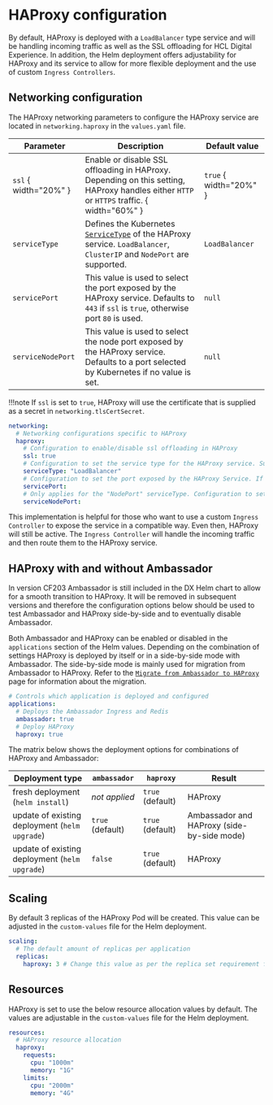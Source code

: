 # HAProxy configuration

By default, HAProxy is deployed with a `LoadBalancer` type service and will be handling incoming traffic as well as the SSL offloading for HCL Digital Experience. In addition, the Helm deployment offers adjustability for HAProxy and its service to allow for more flexible deployment and the use of custom `Ingress Controllers`.

## Networking configuration

The HAProxy networking parameters to configure the HAProxy service are located in `networking.haproxy` in the `values.yaml` file.  

|Parameter|Description|Default value|
|---------|-----------|-------------|
|`ssl` { width="20%" }  |Enable or disable SSL offloading in HAProxy. Depending on this setting, HAProxy handles either `HTTP` or `HTTPS` traffic. { width="60%" } |`true` { width="20%" }|
|`serviceType`|Defines the Kubernetes [`ServiceType`](https://kubernetes.io/docs/concepts/services-networking/service/#publishing-services-service-types) of the HAProxy service. `LoadBalancer`, `ClusterIP` and `NodePort` are supported. |`LoadBalancer`|
|`servicePort`|This value is used to select the port exposed by the HAProxy service. Defaults to `443` if `ssl` is `true`, otherwise port `80` is used. |`null`|
|`serviceNodePort`|This value is used to select the node port exposed by the HAProxy service. Defaults to a port selected by Kubernetes if no value is set. |`null`|

!!!note
    If `ssl` is set to `true`, HAProxy will use the certificate that is supplied as a secret in `networking.tlsCertSecret`.

```yaml
networking:
  # Networking configurations specific to HAProxy
  haproxy:
    # Configuration to enable/disable ssl offloading in HAProxy
    ssl: true
    # Configuration to set the service type for the HAProxy service. Supported values are "ClusterIP", "LoadBalancer", and "NodePort"
    serviceType: "LoadBalancer"
    # Configuration to set the port exposed by the HAProxy Service. If this is not set, port 80 is used if SSL offloading is disabled and port 443 if SSL offloading is enabled.
    servicePort:
    # Only applies for the "NodePort" serviceType. Configuration to set the NodePort exposed by the HAProxy service. If this is not set, a port is automatically selected by Kubernetes
    serviceNodePort:
```
  
This implementation is helpful for those who want to use a custom `Ingress Controller` to expose the service in a compatible way. Even then, HAProxy will still be active. The `Ingress Controller` will handle the incoming traffic and then route them to the HAProxy service.

## HAProxy with and without Ambassador

In version CF203 Ambassador is still included in the DX Helm chart to allow for a smooth transition to HAProxy. It will be removed in subsequent versions and therefore the configuration options below should be used to test Ambassador and HAProxy side-by-side and to eventually disable Ambassador.

Both Ambassador and HAProxy can be enabled or disabled in the `applications` section of the Helm values. Depending on the combination of settings HAProxy is deployed by itself or in a side-by-side mode with Ambassador. The side-by-side mode is mainly used for migration from Ambassador to HAProxy. Refer to the [`Migrate from Ambassador to HAProxy`](./haproxy-migration.md) page for information about the migration.

```yaml
# Controls which application is deployed and configured
applications:
  # Deploys the Ambassador Ingress and Redis
  ambassador: true
  # Deploy HAProxy
  haproxy: true
```

The matrix below shows the deployment options for combinations of HAProxy and Ambassador:

|Deployment type|`ambassador`|`haproxy`| Result |
|---------|-----------|-------------|--------|
| fresh deployment (`helm install`)| *not applied* | `true` (default) | HAProxy |
| update of existing deployment (`helm upgrade`)| `true` (default) | `true` (default) | Ambassador and HAProxy (side-by-side mode) |
| update of existing deployment (`helm upgrade`)| `false` | `true` (default) | HAProxy |

## Scaling

By default 3 replicas of the HAProxy Pod will be created. This value can be adjusted in the `custom-values` file for the Helm deployment.

```yaml
scaling:
  # The default amount of replicas per application
  replicas:
    haproxy: 3 # Change this value as per the replica set requirement for HAProxy.
```

## Resources

HAProxy is set to use the below resource allocation values by default. The values are adjustable in the `custom-values` file for the Helm deployment.

```yaml
resources:
  # HAProxy resource allocation
  haproxy:
    requests:
      cpu: "1000m"
      memory: "1G"
    limits:
      cpu: "2000m"
      memory: "4G"
```
